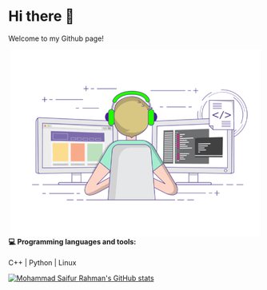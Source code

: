 
 # Hi there 👋
 Welcome to my Github page! 
 
<img align="right" alt="GIF" src="https://raw.githubusercontent.com/devSouvik/devSouvik/master/gif3.gif" width="500"/>

#### :computer: Programming languages and tools: 
 C++ | Python | Linux

[![Mohammad Saifur Rahman's GitHub stats](https://github-readme-stats.vercel.app/api/top-langs?username=saifurrahman1193&hide=html,scss,stylus,blade,jupyter%20notebook,python,css,shell,batchfile,dockerfile,typescript&theme=algolia&show_icons=true)](https://github.com/saifurrahman1193)


 
 <!--

 
